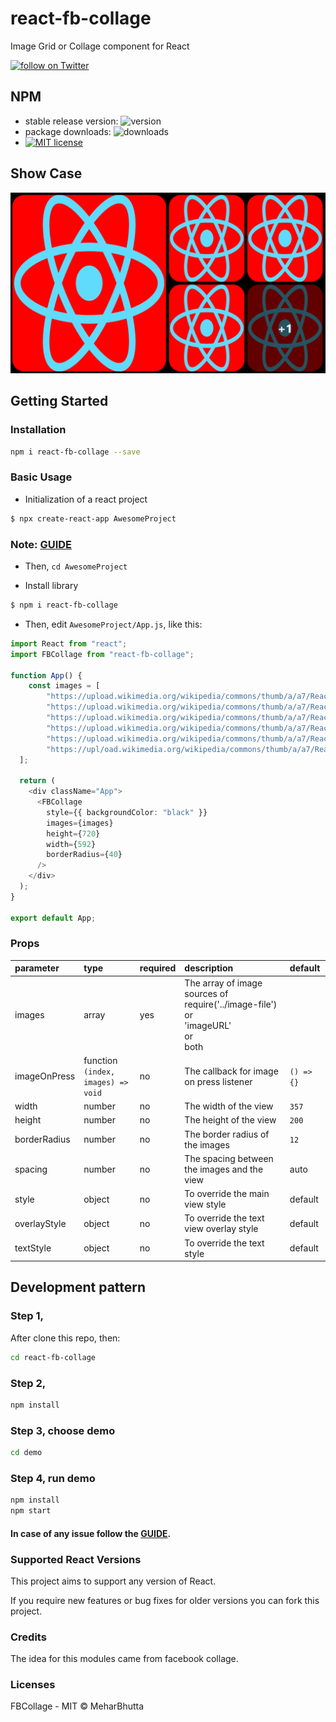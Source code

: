 # react-fb-collage
Image Grid or Collage component for React

<a href="https://twitter.com/intent/follow?screen_name=meharbhutta">
    <img 
        src="https://img.shields.io/twitter/follow/meharbhutta.svg?style=social&logo=twitter"
        alt="follow on Twitter"
    >
</a>

## NPM

- stable release version: ![version](https://img.shields.io/badge/version-0.5.7-blue.svg?cacheSeconds=2592000)
- package downloads: ![downloads](https://img.shields.io/badge/downloads-22%2Fweek-brightgreen.svg?cacheSeconds=2592000)
- [![MIT license](http://img.shields.io/badge/license-MIT-brightgreen.svg)](http://opensource.org/licenses/MIT)

## Show Case

![](https://github.com/meharbhutta/react-fb-collage/blob/main/demo.PNG)

## Getting Started

### Installation

```bash
npm i react-fb-collage --save
```

### Basic Usage

- Initialization of a react project

```bash
$ npx create-react-app AwesomeProject
```

### Note: [GUIDE](https://create-react-app.dev/docs/getting-started)

- Then, `cd AwesomeProject`

- Install library
  
```bash
$ npm i react-fb-collage
```
- Then, edit `AwesomeProject/App.js`, like this:

```typescript
import React from "react";
import FBCollage from "react-fb-collage";

function App() {
    const images = [
        "https://upload.wikimedia.org/wikipedia/commons/thumb/a/a7/React-icon.svg/1200px-React-icon.svg.png",
        "https://upload.wikimedia.org/wikipedia/commons/thumb/a/a7/React-icon.svg/1200px-React-icon.svg.png",
        "https://upload.wikimedia.org/wikipedia/commons/thumb/a/a7/React-icon.svg/1200px-React-icon.svg.png",
        "https://upload.wikimedia.org/wikipedia/commons/thumb/a/a7/React-icon.svg/1200px-React-icon.svg.png",
        "https://upload.wikimedia.org/wikipedia/commons/thumb/a/a7/React-icon.svg/1200px-React-icon.svg.png",
        "https://upl/oad.wikimedia.org/wikipedia/commons/thumb/a/a7/React-icon.svg/1200px-React-icon.svg.png",
  ];

  return (
    <div className="App">
      <FBCollage
        style={{ backgroundColor: "black" }}
        images={images}
        height={720}
        width={592}
        borderRadius={40}
      />
    </div>
  );
}

export default App;
```

### Props

| parameter | type  | required | description | default |
| :--------------------- | :------------------------------------------------------------------------------------- | :------- | :----------------------------------------------------------------------------------------------------------------------------------------------------------------------------------------------------------------------------------- | :-------------------------------------------------------- |
| images | array | yes | The array of image sources of <br> require('../image-file') <br> or <br> 'imageURL' <br> or <br> both    |  |
| imageOnPress | function<br>`(index, images) => void` | no | The callback for image on press listener | `() => {}` |
| width | number | no | The width of the view | `357` |
| height            | number                                                                                 | no       | The height of the view                                                                                                                                                                | `200`                                                     |
| borderRadius                  | number                                                                                 | no       | The border radius of the images                                                                                                                                                                                                                 | `12`                                                       |
| spacing        | number                                                  | no       | The spacing between the images and the view                                                                                                                                                                                                                 | auto                                                      |
| style         | object                                              | no       | To override the main view style                                                                                                                                                                                                      | default                                                |
| overlayStyle               | object                                              | no       | To override the text view overlay style                                                                                                                                                                                                              | default                                                |
| textStyle                 | object                | no         |       To override the text style                                                                                             | default      |
## Development pattern

### Step 1,

After clone this repo, then:

```bash
cd react-fb-collage
```

### Step 2,

```bash
npm install
```

### Step 3, choose demo

```bash
cd demo
```

### Step 4, run demo

```bash
npm install
npm start
```

#### In case of any issue follow the [GUIDE](https://facebook.github.io/react-native/docs/getting-started).

### Supported React Versions  

This project aims to support any version of React.

If you require new features or bug fixes for older versions you can fork this project.

### Credits

The idea for this modules came from facebook collage.

### Licenses

FBCollage - MIT © MeharBhutta
